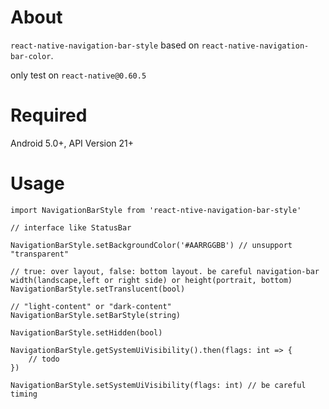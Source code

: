 # About

`react-native-navigation-bar-style` based on `react-native-navigation-bar-color`.

only test on `react-native@0.60.5`

# Required

Android 5.0+, API Version 21+

# Usage

```
import NavigationBarStyle from 'react-ntive-navigation-bar-style'

// interface like StatusBar

NavigationBarStyle.setBackgroundColor('#AARRGGBB') // unsupport "transparent"

// true: over layout, false: bottom layout. be careful navigation-bar width(landscape,left or right side) or height(portrait, bottom)
NavigationBarStyle.setTranslucent(bool)

// "light-content" or "dark-content"
NavigationBarStyle.setBarStyle(string)

NavigationBarStyle.setHidden(bool)

NavigationBarStyle.getSystemUiVisibility().then(flags: int => {
	// todo
})

NavigationBarStyle.setSystemUiVisibility(flags: int) // be careful timing

```